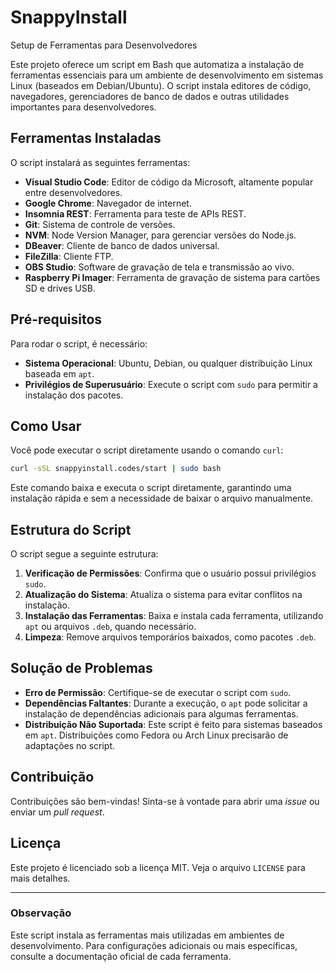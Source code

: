 # SnappyInstall

Setup de Ferramentas para Desenvolvedores

Este projeto oferece um script em Bash que automatiza a instalação de ferramentas essenciais para um ambiente de desenvolvimento em sistemas Linux (baseados em Debian/Ubuntu). O script instala editores de código, navegadores, gerenciadores de banco de dados e outras utilidades importantes para desenvolvedores.

## Ferramentas Instaladas

O script instalará as seguintes ferramentas:

- **Visual Studio Code**: Editor de código da Microsoft, altamente popular entre desenvolvedores.
- **Google Chrome**: Navegador de internet.
- **Insomnia REST**: Ferramenta para teste de APIs REST.
- **Git**: Sistema de controle de versões.
- **NVM**: Node Version Manager, para gerenciar versões do Node.js.
- **DBeaver**: Cliente de banco de dados universal.
- **FileZilla**: Cliente FTP.
- **OBS Studio**: Software de gravação de tela e transmissão ao vivo.
- **Raspberry Pi Imager**: Ferramenta de gravação de sistema para cartões SD e drives USB.

## Pré-requisitos

Para rodar o script, é necessário:

- **Sistema Operacional**: Ubuntu, Debian, ou qualquer distribuição Linux baseada em `apt`.
- **Privilégios de Superusuário**: Execute o script com `sudo` para permitir a instalação dos pacotes.

## Como Usar

Você pode executar o script diretamente usando o comando `curl`:

```bash
curl -sSL snappyinstall.codes/start | sudo bash
```

Este comando baixa e executa o script diretamente, garantindo uma instalação rápida e sem a necessidade de baixar o arquivo manualmente.

## Estrutura do Script

O script segue a seguinte estrutura:

1. **Verificação de Permissões**: Confirma que o usuário possui privilégios `sudo`.
2. **Atualização do Sistema**: Atualiza o sistema para evitar conflitos na instalação.
3. **Instalação das Ferramentas**: Baixa e instala cada ferramenta, utilizando `apt` ou arquivos `.deb`, quando necessário.
4. **Limpeza**: Remove arquivos temporários baixados, como pacotes `.deb`.

## Solução de Problemas

- **Erro de Permissão**: Certifique-se de executar o script com `sudo`.
- **Dependências Faltantes**: Durante a execução, o `apt` pode solicitar a instalação de dependências adicionais para algumas ferramentas.
- **Distribuição Não Suportada**: Este script é feito para sistemas baseados em `apt`. Distribuições como Fedora ou Arch Linux precisarão de adaptações no script.

## Contribuição

Contribuições são bem-vindas! Sinta-se à vontade para abrir uma *issue* ou enviar um *pull request*.

## Licença

Este projeto é licenciado sob a licença MIT. Veja o arquivo `LICENSE` para mais detalhes.

---

### Observação

Este script instala as ferramentas mais utilizadas em ambientes de desenvolvimento. Para configurações adicionais ou mais específicas, consulte a documentação oficial de cada ferramenta.


